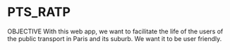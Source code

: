 # PTS_RATP

OBJECTIVE
With this web app, we want to facilitate the life of the users of the public transport in Paris and its suburb. We want it to be user friendly.
